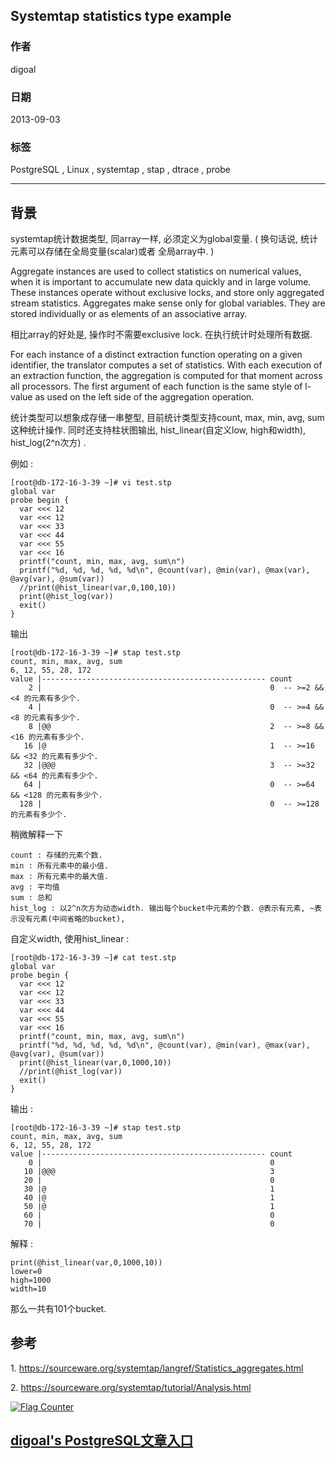 ## Systemtap statistics type example  
                                                                   
### 作者                                                                   
digoal                                                                   
                                                                   
### 日期                                                                   
2013-09-03                                                                 
                                                                   
### 标签                                                                   
PostgreSQL , Linux , systemtap , stap , dtrace , probe           
                                                                   
----                                                                   
                                                                   
## 背景            
systemtap统计数据类型, 同array一样, 必须定义为global变量. ( 换句话说, 统计元素可以存储在全局变量(scalar)或者 全局array中. )  
  
Aggregate instances are used to collect statistics on numerical values, when it is important to accumulate new data quickly and in large volume. These instances operate without exclusive locks, and store only aggregated stream statistics. Aggregates make sense only for global variables. They are stored individually or as elements of an associative array.  
  
相比array的好处是, 操作时不需要exclusive lock. 在执行统计时处理所有数据.  
  
For each instance of a distinct extraction function operating on a given identifier, the translator computes a set of statistics. With each execution of an extraction function, the aggregation is computed for that moment across all processors. The first argument of each function is the same style of l-value as used on the left side of the aggregation operation.  
  
统计类型可以想象成存储一串整型, 目前统计类型支持count, max, min, avg, sum这种统计操作. 同时还支持柱状图输出, hist_linear(自定义low, high和width), hist_log(2^n次方) .   
  
例如 :   
  
```  
[root@db-172-16-3-39 ~]# vi test.stp   
global var  
probe begin {  
  var <<< 12  
  var <<< 12  
  var <<< 33  
  var <<< 44  
  var <<< 55  
  var <<< 16  
  printf("count, min, max, avg, sum\n")  
  printf("%d, %d, %d, %d, %d\n", @count(var), @min(var), @max(var), @avg(var), @sum(var))  
  //print(@hist_linear(var,0,100,10))  
  print(@hist_log(var))  
  exit()  
}  
```  
  
输出  
  
```  
[root@db-172-16-3-39 ~]# stap test.stp   
count, min, max, avg, sum  
6, 12, 55, 28, 172  
value |-------------------------------------------------- count  
    2 |                                                   0  -- >=2 && <4 的元素有多少个.      
    4 |                                                   0  -- >=4 && <8 的元素有多少个.      
    8 |@@                                                 2  -- >=8 && <16 的元素有多少个.     
   16 |@                                                  1  -- >=16 && <32 的元素有多少个.    
   32 |@@@                                                3  -- >=32 && <64 的元素有多少个.    
   64 |                                                   0  -- >=64 && <128 的元素有多少个.   
  128 |                                                   0  -- >=128的元素有多少个.  
```  
  
稍微解释一下  
  
```  
count : 存储的元素个数.  
min : 所有元素中的最小值.  
max : 所有元素中的最大值.  
avg : 平均值  
sum : 总和  
hist_log : 以2^n次方为动态width. 输出每个bucket中元素的个数. @表示有元素, ~表示没有元素(中间省略的bucket),   
```  
  
自定义width, 使用hist_linear :   
  
```  
[root@db-172-16-3-39 ~]# cat test.stp   
global var  
probe begin {  
  var <<< 12  
  var <<< 12  
  var <<< 33  
  var <<< 44  
  var <<< 55  
  var <<< 16  
  printf("count, min, max, avg, sum\n")  
  printf("%d, %d, %d, %d, %d\n", @count(var), @min(var), @max(var), @avg(var), @sum(var))  
  print(@hist_linear(var,0,1000,10))  
  //print(@hist_log(var))  
  exit()  
}  
```  
  
输出 :   
  
```  
[root@db-172-16-3-39 ~]# stap test.stp   
count, min, max, avg, sum  
6, 12, 55, 28, 172  
value |-------------------------------------------------- count  
    0 |                                                   0  
   10 |@@@                                                3  
   20 |                                                   0  
   30 |@                                                  1  
   40 |@                                                  1  
   50 |@                                                  1  
   60 |                                                   0  
   70 |                                                   0  
```  
  
解释 :   
  
```  
print(@hist_linear(var,0,1000,10))  
lower=0  
high=1000  
width=10  
```  
  
那么一共有101个bucket.   
  
## 参考  
1\. https://sourceware.org/systemtap/langref/Statistics_aggregates.html  
  
2\. https://sourceware.org/systemtap/tutorial/Analysis.html  
  
  
<a rel="nofollow" href="http://info.flagcounter.com/h9V1"  ><img src="http://s03.flagcounter.com/count/h9V1/bg_FFFFFF/txt_000000/border_CCCCCC/columns_2/maxflags_12/viewers_0/labels_0/pageviews_0/flags_0/"  alt="Flag Counter"  border="0"  ></a>  
  
  
  
  
## [digoal's PostgreSQL文章入口](https://github.com/digoal/blog/blob/master/README.md "22709685feb7cab07d30f30387f0a9ae")
  
